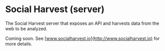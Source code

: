 Social Harvest (server)
=====================

The Social Harvest server that exposes an API and harvests data from the web to be analyzed.

Coming soon. See [www.socialharvest.io](http://www.socialharvest.io) for more details.
